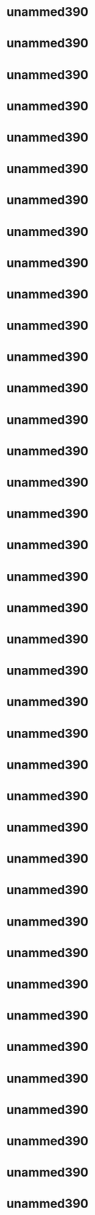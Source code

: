 # unammed390
# unammed390
# unammed390
# unammed390
# unammed390
# unammed390
# unammed390
# unammed390
# unammed390
# unammed390
# unammed390
# unammed390
# unammed390
# unammed390
# unammed390
# unammed390
# unammed390
# unammed390
# unammed390
# unammed390
# unammed390
# unammed390
# unammed390
# unammed390
# unammed390
# unammed390
# unammed390
# unammed390
# unammed390
# unammed390
# unammed390
# unammed390
# unammed390
# unammed390
# unammed390
# unammed390
# unammed390
# unammed390
# unammed390

